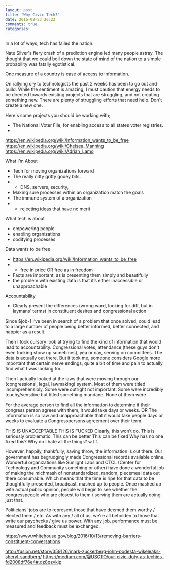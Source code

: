 ```yaml
---
layout: post
title: "Why Civic Tech?"
date: 2016-08-23 20:23
comments: true
categories:
---
```


In a lot of ways, tech has failed the nation.

Nate Silver's fiery crash of a prediction engine led many people astray. The thought that we could boil down
the state of mind of the nation to a simple probability was fatally egotistical.

One measure of a country is ease of access to information.

On rallying cry to technologists the past 2 weeks has been to go out and build. While the sentiment is amazing, I must caution that energy needs to be directed towards existing projects that are struggling, and not creating something new. There are plenty of struggling efforts that need help. Don't create a new one.

Here's some projects you should be working with;
 * The National Voter File, for enabling access to all states voter registries.
 *


https://en.wikipedia.org/wiki/Information_wants_to_be_free
https://en.wikipedia.org/wiki/Chelsea_Manning
https://en.wikipedia.org/wiki/Adrian_Lamo


What I’m About
 - Tech for moving organizations forward
 - The really nitty gritty gooey bits.
 - - DNS, servers, security,
 - Making sure processes within an organization match the goals
 - The immune system of a organization
 - - rejecting ideas that have no merit

What tech is about
 - empowering people
 - enabling organizations
 - codifying processes

Data wants to be free
 - https://en.wikipedia.org/wiki/Information_wants_to_be_free
 - - free in price OR free as in freedom
 - Facts are important, as is presenting them simply and beautifully
 - the problem with existing data is that it’s either inaccessible or unapproachable

Accountability
 - Clearly present the differences (wrong word, looking for diff, but in laymans’ terms) in constituent desires and congressional action

Since $job-1 I’ve been in search of a problem that once solved, could lead to a large number of people being better informed, better connected, and happier as a result.

Then I took cursory look at trying to find the kind of information that would lead to accountability. Congressional votes, attendance (these guys don't even fucking show up sometimes), yea or nay, serving on committees. The data is actually out there. But it took me, someone considers Google more important that certain nerve endings, quite a bit of time and pain to actually find what I was looking for.

Then I actually looked at the laws that were moving through our (congressional, legal, lawmaking) system. Most of them were titled incomprehensibly. Some were outright not important. Some were incredibly touchy/sensitive but titled something mundane. None of them were

For the average person to find all the information to determine if their congress person agrees with them, it would take days or weeks.
OR
The information is so raw and unapproachable that it would take people days or weeks to evaluate a Congresspersons agreement over their term.

THIS IS UNACCEPTABLE
THIS IS FUCKED
Clearly, this won’t do.
This is seriously problematic.
This can be better
This can be fixed
Why has no one fixed this?
Why do I hate all the things?
w.t.f.

However, happily, thankfully, saving throw, the information is out there. Our government has begrudgingly made Congressional records available online. Wonderful organizations like Sunlight Labs and CTCL (Center for Technology and Community something or other) have done a wonderful job of making the michmash of nonstandardized, random, piecemeal data out there consumable. Which means that the time is ripe for that data to be thoughtfully presented, broadcast, mashed up to people. Once mashed up with actual public opinion, people will begin to see whether the congresspeople who are closest to them / serving them are
actually doing just that.

Politicians' jobs are to represent those that have deemed them worthy / elected them / etc. As with any / all of us, we're all beholden to those that write our paychecks / give us power. With any job, performance must be measured and feedback must be exchanged.


https://www.whitehouse.gov/blog/2016/10/13/removing-barriers-constituent-conversations

http://fusion.net/story/359126/mark-zuckerberg-john-podesta-wikeleaks-sheryl-sandberg/
https://medium.com/@USCTO/our-civic-duty-as-techies-fd2008df76e4#.dz8qzvkjp
